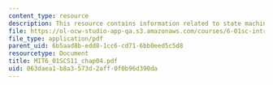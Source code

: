 ```yaml
---
content_type: resource
description: This resource contains information related to state machines.
file: https://ol-ocw-studio-app-qa.s3.amazonaws.com/courses/6-01sc-introduction-to-electrical-engineering-and-computer-science-i-spring-2011/063daea1b8a3573d2aff0f0b96d390da_MIT6_01SCS11_chap04.pdf
file_type: application/pdf
parent_uid: 6b5aad8b-edd8-1cc6-cd71-6bb0eed5c5d8
resourcetype: Document
title: MIT6_01SCS11_chap04.pdf
uid: 063daea1-b8a3-573d-2aff-0f0b96d390da
---
```

